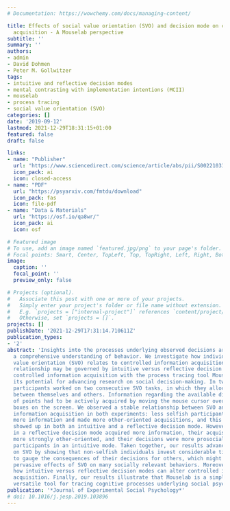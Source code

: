 ```yaml
---
# Documentation: https://wowchemy.com/docs/managing-content/

title: Effects of social value orientation (SVO) and decision mode on controlled information
  acquisition - A Mouselab perspective
subtitle: ''
summary: ''
authors:
- admin
- David Dohmen
- Peter M. Gollwitzer
tags:
- intuitive and reflective decision modes
- mental contrasting with implementation intentions (MCII)
- mouselab
- process tracing
- social value orientation (SVO)
categories: []
date: '2019-09-12'
lastmod: 2021-12-29T18:31:15+01:00
featured: false
draft: false

links:
- name: "Publisher"
  url: "https://www.sciencedirect.com/science/article/abs/pii/S0022103119300745"
  icon_pack: ai
  icon: closed-access
- name: "PDF"
  url: "https://psyarxiv.com/fmtdu/download"
  icon_pack: fas
  icon: file-pdf
- name: "Data & Materials"
  url: "https://osf.io/qa8wr/"
  icon_pack: ai
  icon: osf

# Featured image
# To use, add an image named `featured.jpg/png` to your page's folder.
# Focal points: Smart, Center, TopLeft, Top, TopRight, Left, Right, BottomLeft, Bottom, BottomRight.
image:
  caption: ''
  focal_point: ''
  preview_only: false

# Projects (optional).
#   Associate this post with one or more of your projects.
#   Simply enter your project's folder or file name without extension.
#   E.g. `projects = ["internal-project"]` references `content/project/deep-learning/index.md`.
#   Otherwise, set `projects = []`.
projects: []
publishDate: '2021-12-29T17:31:14.710611Z'
publication_types:
- '2'
abstract: 'Insights into the processes underlying observed decisions are crucial for
  a comprehensive understanding of behavior. We investigate how individual social
  value orientation (SVO) relates to controlled information acquisition and how this
  relationship may be governed by intuitive versus reflective decision modes. We measure
  controlled information acquisition with the process tracing tool Mouselab and demonstrate
  its potential for advancing research on social decision-making. In two experiments,
  participants worked on two consecutive SVO tasks, in which they allocated points
  between themselves and others. Information regarding the available distributions
  of points had to be actively acquired by moving the mouse cursor over corresponding
  boxes on the screen. We observed a stable relationship between SVO and controlled
  information acquisition in both experiments: less selfish participants acquired
  more information and made more other-oriented acquisitions, and this relationship
  showed up in both an intuitive and a reflective decision mode. However, participants
  in a reflective decision mode acquired more information, their acquisitions were
  more strongly other-oriented, and their decisions were more prosocial compared to
  participants in an intuitive mode. Taken together, our results advance research
  on SVO by showing that non-selfish individuals invest considerable time and effort
  to gauge the consequences of their decisions for others, which might underlie the
  pervasive effects of SVO on many socially relevant behaviors. Moreover, we demonstrate
  how intuitive versus reflective decision modes can alter controlled information
  acquisition. Finally, our results illustrate that Mouselab is a simple-to-use and
  versatile tool for tracing cognitive processes underlying social psychological phenomena.'
publication: '*Journal of Experimental Social Psychology*'
# doi: 10.1016/j.jesp.2019.103896
---
```

